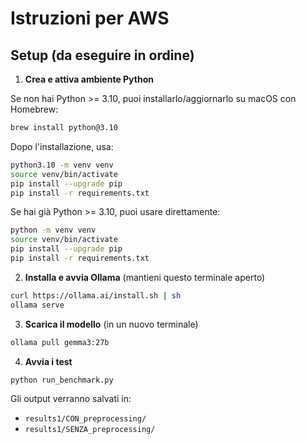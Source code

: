 # Istruzioni per AWS

## Setup (da eseguire in ordine)

1. **Crea e attiva ambiente Python**

Se non hai Python >= 3.10, puoi installarlo/aggiornarlo su macOS con Homebrew:
```bash
brew install python@3.10
```
Dopo l'installazione, usa:
```bash
python3.10 -m venv venv
source venv/bin/activate
pip install --upgrade pip
pip install -r requirements.txt
```

Se hai già Python >= 3.10, puoi usare direttamente:
```bash
python -m venv venv
source venv/bin/activate
pip install --upgrade pip
pip install -r requirements.txt
```

2. **Installa e avvia Ollama** (mantieni questo terminale aperto)
```bash
curl https://ollama.ai/install.sh | sh
ollama serve
```

3. **Scarica il modello** (in un nuovo terminale)
```bash
ollama pull gemma3:27b
```

4. **Avvia i test**
```bash
python run_benchmark.py
```

Gli output verranno salvati in:
- `results1/CON_preprocessing/`
- `results1/SENZA_preprocessing/`

